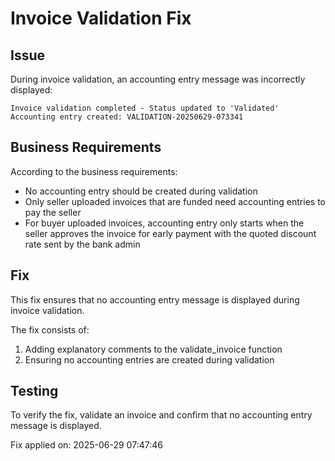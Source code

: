 # Invoice Validation Fix

## Issue
During invoice validation, an accounting entry message was incorrectly displayed:
```
Invoice validation completed - Status updated to 'Validated'
Accounting entry created: VALIDATION-20250629-073341
```

## Business Requirements
According to the business requirements:
- No accounting entry should be created during validation
- Only seller uploaded invoices that are funded need accounting entries to pay the seller
- For buyer uploaded invoices, accounting entry only starts when the seller approves the invoice for early payment with the quoted discount rate sent by the bank admin

## Fix
This fix ensures that no accounting entry message is displayed during invoice validation.

The fix consists of:
1. Adding explanatory comments to the validate_invoice function
2. Ensuring no accounting entries are created during validation

## Testing
To verify the fix, validate an invoice and confirm that no accounting entry message is displayed.

Fix applied on: 2025-06-29 07:47:46
